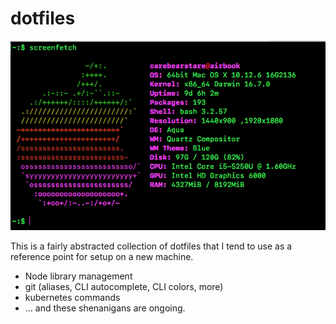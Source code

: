 # dotfiles

![A test image](./img/screenfetch-dotfiles.png)

This is a fairly abstracted collection of dotfiles that I tend to use as a reference
point for setup on a new machine.

- Node library management
- git (aliases, CLI autocomplete, CLI colors, more)
- kubernetes commands
- ... and these shenanigans are ongoing. 
